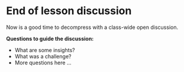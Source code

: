 # End of lesson discussion

Now is a good time to decompress with a class-wide open discussion.

**Questions to guide the discussion:**

- What are some insights?
- What was a challenge?
- More questions here ...
